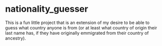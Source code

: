# nationality_guesser
This is a fun little project that is an extension of my desire to be able to guess what country anyone is from (or at least what country of origin their last name has, if they have originally emmigrated from their country of ancestry).
